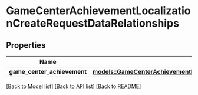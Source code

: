 # GameCenterAchievementLocalizationCreateRequestDataRelationships

## Properties

Name | Type | Description | Notes
------------ | ------------- | ------------- | -------------
**game_center_achievement** | [**models::GameCenterAchievementLocalizationCreateRequestDataRelationshipsGameCenterAchievement**](GameCenterAchievementLocalizationCreateRequest_data_relationships_gameCenterAchievement.md) |  | 

[[Back to Model list]](../README.md#documentation-for-models) [[Back to API list]](../README.md#documentation-for-api-endpoints) [[Back to README]](../README.md)


